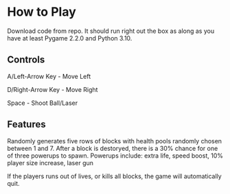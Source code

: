 # How to Play
Download code from repo. It should run right out the box as along as you have at least Pygame 2.2.0 and Python 3.10.

## Controls
A/Left-Arrow Key - Move Left

D/Right-Arrow Key - Move Right

Space - Shoot Ball/Laser

## Features
Randomly generates five rows of blocks with health pools randomly chosen between 1 and 7. After a block is destoryed, there is a 30% chance for one of three powerups to spawn. Powerups include: extra life, speed boost, 10% player size increase, laser gun

If the players runs out of lives, or kills all blocks, the game will automatically quit.
